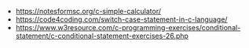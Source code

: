* https://notesformsc.org/c-simple-calculator/
* https://code4coding.com/switch-case-statement-in-c-language/
* https://www.w3resource.com/c-programming-exercises/conditional-statement/c-conditional-statement-exercises-26.php